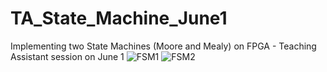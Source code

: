 # TA_State_Machine_June1
Implementing two State Machines (Moore and Mealy) on FPGA - Teaching Assistant session on June 1
![FSM1](https://github.com/ali-rb/TA_State_Machine_June1/assets/152975910/509edf6e-36f9-463b-b018-25bc16f1e530)
![FSM2](https://github.com/ali-rb/TA_State_Machine_June1/assets/152975910/e1054574-c9c9-4e4c-9dd0-a86ada04ae1a)
